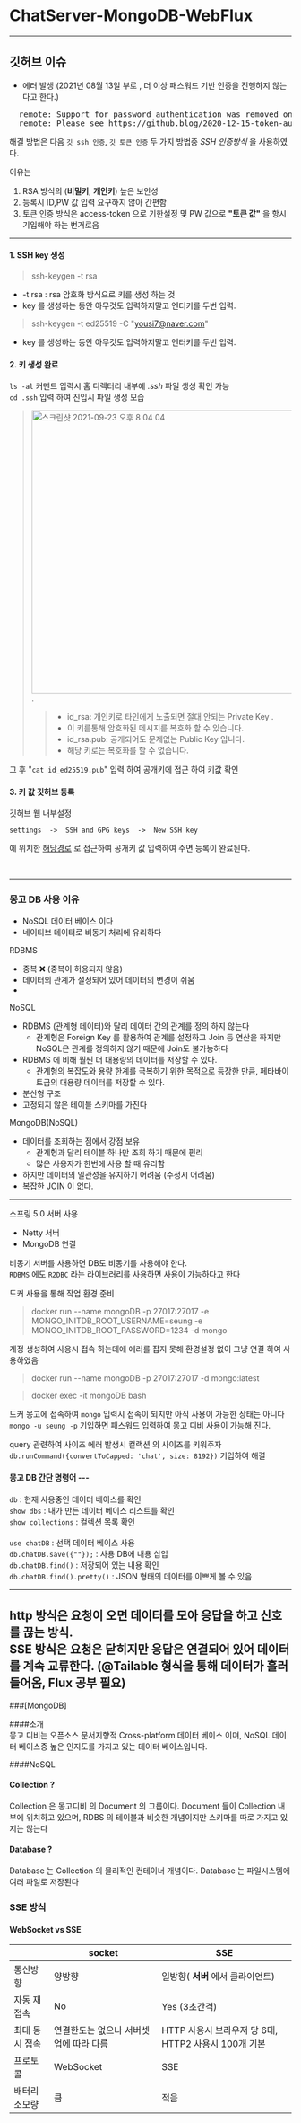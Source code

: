 # ChatServer-MongoDB-WebFlux
___

## 깃허브 이슈
- 에러 발생  (2021년 08월 13일 부로 , 더 이상 패스워드 기반 인증을 진행하지 않는다고 한다.)

<pre>
  remote: Support for password authentication was removed on August 13, 2021. Please use a personal access token instead.
  remote: Please see https://github.blog/2020-12-15-token-authentication-requirements-for-git-operations/ for more information.
</pre>

해결 방법은 다음 `깃 ssh 인증`, `깃 토큰 인증` 두 가지 방법중 *SSH 인증방식* 을 사용하였다.

이유는 
1. RSA 방식의 (**비밀키**, **개인키**) 높은 보안성 
2. 등록시 ID,PW 값 입력 요구하지 않아 간편함
3. 토큰 인증 방식은 access-token 으로 기한설정 및 PW 값으로 **"토큰 값"** 을 항시 기입해야 하는 번거로움 

---
#### 1. SSH key 생성
>    ssh-keygen -t rsa  
* -t rsa : rsa 암호화 방식으로 키를 생성 하는 것 
* key 를 생성하는 동안 아무것도 입력하지말고 엔터키를 두번 입력.
<!---->
>    ssh-keygen -t ed25519 -C "yousi7@naver.com"
* key 를 생성하는 동안 아무것도 입력하지말고 엔터키를 두번 입력.
 
#### 2. 키 생성 완료
`ls -al` 커맨드 입력시 홈 디렉터리 내부에 *.ssh* 파일 생성 확인 가능  
`cd .ssh` 입력 하여 진입시 파일 생성 모습 

> <img width="504" alt="스크린샷 2021-09-23 오후 8 04 04" src="https://user-images.githubusercontent.com/79305451/134496563-5467a10c-43ce-4cb9-bae3-5ca5eaaab411.png">.   
>> * id_rsa: 개인키로 타인에게 노출되면 절대 안되는 Private Key .  
>> * 이 키를통해 암호화된 메시지를 복호화 할 수 있습니다.
>> * id_rsa.pub: 공개되어도 문제없는 Public Key 입니다.
>> * 해당 키로는 복호화를 할 수 없습니다.
 
그 후 "`cat id_ed25519.pub`" 입력 하여 공개키에 접근 하여 키값 확인
    
#### 3. 키 값 **깃허브** 등록
깃허브 웹 내부설정

    settings  ->  SSH and GPG keys  ->  New SSH key
에 위치한 [해당경로](https://github.com/settings/keys) 로 접근하여 공개키 값 입력하여 주면 등록이 완료된다.

<br/>

___

### 몽고 DB 사용 이유

- NoSQL 데이터 베이스 이다
- 네이티브 데이터로 비동기 처리에 유리하다

RDBMS
- 중복 ❌ (중복이 허용되지 않음)
- 데이터의 관계가 설정되어 있어 데이터의 변경이 쉬움
- 

NoSQL
- RDBMS (관계형 데이터)와 달리 데이터 간의 관계를 정의 하지 않는다
  - 관계형은 Foreign Key 를 활용하여 관계를 설정하고 Join 등 연산을 하지만 NoSQL은 관계를 정의하지 않기 때문에 Join도 불가능하다 
- RDBMS 에 비해 훨씬 더 대용량의 데이터를 저장할 수 있다.
  - 관계형의 복잡도와 용량 한계를 극복하기 위한 목적으로 등장한 만큼, 페타바이트급의 대용량 데이터를 저장할 수 있다.
- 분산형 구조
- 고정되지 않은 테이블 스키마를 가진다

MongoDB(NoSQL)
- 데이터를 조회하는 점에서 강점 보유
  - 관계형과 달리 테이블 하나만 조회 하기 때문에 편리
  - 많은 사용자가 한번에 사용 할 때 유리함
- 하지만 데이터의 일관성을 유지하기 어려움 (수정시 어려움)
- 복잡한 JOIN 이 없다.

---

스프링 5.0 서버 사용  
- Netty 서버 
- MongoDB 연결  

비동기 서버를 사용하면 DB도 비동기를 사용해야 한다.  
`RDBMS` 에도 `R2DBC` 라는 라이브러리를 사용하면 사용이 가능하다고 한다

도커 사용을 통해 작업 환경 준비
> docker run --name mongoDB -p 27017:27017 -e MONGO_INITDB_ROOT_USERNAME=seung -e MONGO_INITDB_ROOT_PASSWORD=1234 -d mongo  

계정 생성하여 사용시 접속 하는데에 에러를 잡지 못해 환경설정 없이 그냥 연결 하여 사용하였음

> docker run --name mongoDB -p 27017:27017 -d mongo:latest  

> docker exec -it mongoDB bash

도커 몽고에 접속하여 `mongo` 입력시 접속이 되지만 아직 사용이 가능한 상태는 아니다  
`mongo -u seung -p` 기입하면 패스워드 입력하여 몽고 디비 사용이 가능해 진다.

query 관련하여 사이즈 에러 발생시 컬랙션 의 사이즈를 키워주자  
`db.runCommand({convertToCapped: 'chat', size: 8192})` 기입하여 해결
#### 몽고 DB 간단 명령어 ---

`db` : 현재 사용중인 데이터 베이스를 확인  
`show dbs` : 내가 만든 데이터 베이스 리스트를 확인  
`show collections` : 컬렉션 목록 확인  
<br>
`use chatDB` : 선택 데이터 베이스 사용  
`db.chatDB.save({""});` : 사용 DB에 내용 삽입  
`db.chatDB.find()` : 저장되어 있는 내용 확인  
`db.chatDB.find().pretty()` : JSON 형태의 데이터를 이쁘게 볼 수 있음  



---

http 방식은 요청이 오면 데이터를 모아 응답을 하고 신호를 끊는 방식.    
SSE 방식은 요청은 닫히지만 응답은 연결되어 있어 데이터를 계속 교류한다. (@Tailable 형식을 통해 데이터가 흘러들어옴, Flux 공부 필요) 
---
###[MongoDB]
  
####소개  
몽고 디비는 오픈소스 문서지향적 Cross-platform 데이터 베이스 이며, NoSQL 데이터 베이스중 높은 인지도를 가지고 있는 데이터 베이스입니다.

####NoSQL
  
####  Collection  ?
  Collection 은 몽고디비 의 Document 의 그룹이다. Document 들이 Collection 내부에 위치하고 있으며,
  RDBS 의 테이블과 비슷한 개념이지만 스키마를 따로 가지고 있지는 않는다
  
####  Database ?
  Database 는 Collection 의 물리적인 컨테이너 개념이다. Database 는 파일시스템에 여러 파일로 저장된다
  


### SSE 방식
#### WebSocket vs SSE

| |socket | SSE|
|---|---|---|
통신방향|양방향|일방향( **서버** 에서 클라이언트)
자동 재접속|No|Yes (3초간격)
최대 동시 접속|연결한도는 없으나 서버셋업에 따라 다름|HTTP 사용시 브라우저 당 6대, HTTP2 사용시 100개 기본
프로토콜|WebSocket|SSE
배터리소모량|큼|적음


